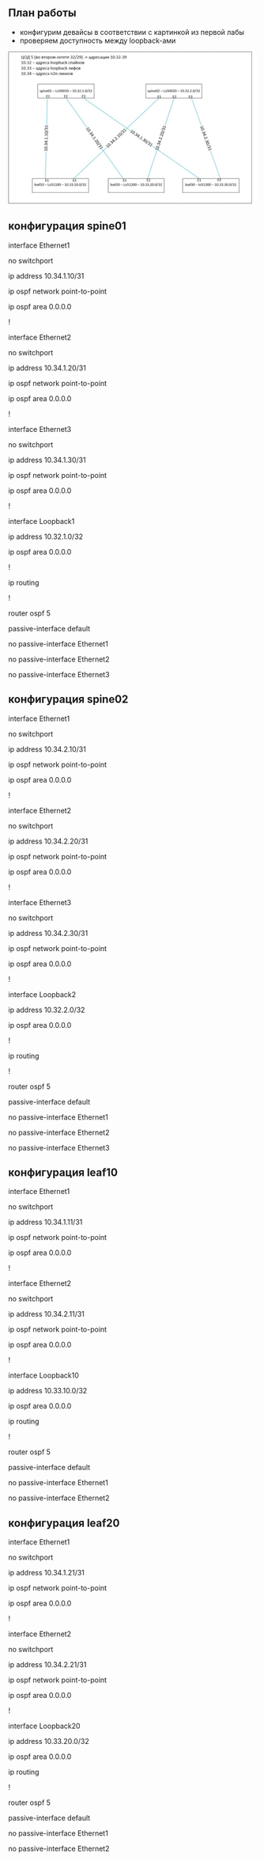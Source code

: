 ## План работы
- конфигурим девайсы в соответствии с картинкой из первой лабы
- проверяем доступность между loopback-ами


<p align="center">
 <img src="LAB1.jpg" alt="qr"/>
</p>

## конфигурация spine01

interface Ethernet1

   no switchport
   
   ip address 10.34.1.10/31
   
   ip ospf network point-to-point
   
   ip ospf area 0.0.0.0
   
!

interface Ethernet2

   no switchport
   
   ip address 10.34.1.20/31
   
   ip ospf network point-to-point
   
   ip ospf area 0.0.0.0
   
!

interface Ethernet3

   no switchport
   
   ip address 10.34.1.30/31
   
   ip ospf network point-to-point
   
   ip ospf area 0.0.0.0
   
!

interface Loopback1

   ip address 10.32.1.0/32
   
   ip ospf area 0.0.0.0
   
!

ip routing

!

router ospf 5

   passive-interface default
   
   no passive-interface Ethernet1
   
   no passive-interface Ethernet2
   
   no passive-interface Ethernet3
   
## конфигурация spine02

interface Ethernet1

   no switchport
   
   ip address 10.34.2.10/31
   
   ip ospf network point-to-point
   
   ip ospf area 0.0.0.0
   
!

interface Ethernet2

   no switchport
   
   ip address 10.34.2.20/31
   
   ip ospf network point-to-point
   
   ip ospf area 0.0.0.0
   
!

interface Ethernet3

   no switchport
   
   ip address 10.34.2.30/31
   
   ip ospf network point-to-point
   
   ip ospf area 0.0.0.0
   
!

interface Loopback2

   ip address 10.32.2.0/32
   
   ip ospf area 0.0.0.0
   
!

ip routing

!

router ospf 5

   passive-interface default
   
   no passive-interface Ethernet1
   
   no passive-interface Ethernet2
   
   no passive-interface Ethernet3

   ## конфигурация leaf10

   interface Ethernet1
   
   no switchport
   
   ip address 10.34.1.11/31
   
   ip ospf network point-to-point
   
   ip ospf area 0.0.0.0
   
!

interface Ethernet2

   no switchport
   
   ip address 10.34.2.11/31
   
   ip ospf network point-to-point
   
   ip ospf area 0.0.0.0
   
!

interface Loopback10

   ip address 10.33.10.0/32
   
   ip ospf area 0.0.0.0
   
ip routing

!

router ospf 5

   passive-interface default
   
   no passive-interface Ethernet1
   
   no passive-interface Ethernet2

## конфигурация leaf20

interface Ethernet1

   no switchport
   
   ip address 10.34.1.21/31
   
   ip ospf network point-to-point
   
   ip ospf area 0.0.0.0
   
!

interface Ethernet2

   no switchport
   
   ip address 10.34.2.21/31
   
   ip ospf network point-to-point
   
   ip ospf area 0.0.0.0
   
!

interface Loopback20

   ip address 10.33.20.0/32
   
   ip ospf area 0.0.0.0
   
ip routing

!

router ospf 5

   passive-interface default
   
   no passive-interface Ethernet1
   
   no passive-interface Ethernet2
   
